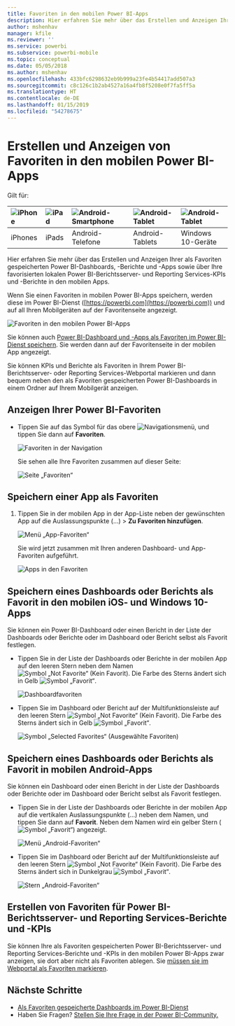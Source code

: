 ```yaml
---
title: Favoriten in den mobilen Power BI-Apps
description: Hier erfahren Sie mehr über das Erstellen und Anzeigen Ihrer als Favoriten gespeicherten Power BI-Dashboards, -Berichte und -Apps sowie über Power BI-Berichtsserver- und Reporting Services-Berichte und -KPIs in den mobilen Apps.
author: mshenhav
manager: kfile
ms.reviewer: ''
ms.service: powerbi
ms.subservice: powerbi-mobile
ms.topic: conceptual
ms.date: 05/05/2018
ms.author: mshenhav
ms.openlocfilehash: 433bfc6298632eb9b999a23fe4b54417add507a3
ms.sourcegitcommit: c8c126c1b2ab4527a16a4fb8f5208e0f7fa5ff5a
ms.translationtype: HT
ms.contentlocale: de-DE
ms.lasthandoff: 01/15/2019
ms.locfileid: "54278675"
---
```

# <a name="make-and-view-favorites-in-the-power-bi-mobile-apps"></a>Erstellen und Anzeigen von Favoriten in den mobilen Power BI-Apps
Gilt für:

| ![iPhone](./media/mobile-apps-favorites/iphone-logo-50-px.png) | ![iPad](./media/mobile-apps-favorites/ipad-logo-50-px.png) | ![Android-Smartphone](./media/mobile-apps-favorites/android-phone-logo-50-px.png) | ![Android-Tablet](./media/mobile-apps-favorites/android-tablet-logo-50-px.png) | ![Android-Tablet](./media/mobile-apps-favorites/win-10-logo-50-px.png) |
|:--- |:--- |:--- |:--- |:--- |
| iPhones |iPads |Android-Telefone |Android-Tablets |Windows 10-Geräte |

Hier erfahren Sie mehr über das Erstellen und Anzeigen Ihrer als Favoriten gespeicherten Power BI-Dashboards, -Berichte und -Apps sowie über Ihre favorisierten lokalen Power BI-Berichtsserver- und Reporting Services-KPIs und -Berichte in den mobilen Apps.

Wenn Sie einen Favoriten in mobilen Power BI-Apps speichern, werden diese im Power BI-Dienst ([https://powerbi.com](https://powerbi.com)) und auf all Ihren Mobilgeräten auf der Favoritenseite angezeigt. 

![Favoriten in den mobilen Power BI-Apps](./media/mobile-apps-favorites/power-bi-android-favorites-reports.png)


Sie können auch [Power BI-Dashboard und -Apps als Favoriten im Power BI-Dienst speichern](../end-user-favorite.md). Sie werden dann auf der Favoritenseite in der mobilen App angezeigt.

Sie können KPIs und Berichte als Favoriten in Ihrem Power BI-Berichtsserver- oder Reporting Services-Webportal markieren und dann bequem neben den als Favoriten gespeicherten Power BI-Dashboards in einem Ordner auf Ihrem Mobilgerät anzeigen.

## <a name="view-your-power-bi-favorites"></a>Anzeigen Ihrer Power BI-Favoriten
* Tippen Sie auf das Symbol für das obere ![Navigationsmenü](./media/mobile-apps-favorites/power-bi-iphone-global-nav-button.png), und tippen Sie dann auf **Favoriten**.
  
  ![Favoriten in der Navigation](./media/mobile-apps-favorites/power-bi-ipad-faves-pbi-report-server.png)
  
  Sie sehen alle Ihre Favoriten zusammen auf dieser Seite:
  
  ![Seite „Favoriten“](./media/mobile-apps-favorites/power-bi-ipad-favorites.png)

## <a name="make-an-app-a-favorite"></a>Speichern einer App als Favoriten
1. Tippen Sie in der mobilen App in der App-Liste neben der gewünschten App auf die Auslassungspunkte (...) > **Zu Favoriten hinzufügen**.
   
    ![Menü „App-Favoriten“](./media/mobile-apps-favorites/power-bi-android-favorite-app-ellipsis.png)
   
    Sie wird jetzt zusammen mit Ihren anderen Dashboard- und App-Favoriten aufgeführt.
   
    ![Apps in den Favoriten](./media/mobile-apps-favorites/power-bi-android-favorite-apps.png)

## <a name="make-a-dashboard-or-report-a-favorite-in-the-ios-and-windows-10-mobile-apps"></a>Speichern eines Dashboards oder Berichts als Favorit in den mobilen iOS- und Windows 10-Apps
Sie können ein Power BI-Dashboard oder einen Bericht in der Liste der Dashboards oder Berichte oder im Dashboard oder Bericht selbst als Favorit festlegen.

* Tippen Sie in der Liste der Dashboards oder Berichte in der mobilen App auf den leeren Stern neben dem Namen ![Symbol „Not Favorite“ (Kein Favorit)](./././media/mobile-apps-favorites/power-bi-mobile-not-favorite-icon.png). Die Farbe des Sterns ändert sich in Gelb ![Symbol „Favorit“](./././media/mobile-apps-favorites/power-bi-mobile-yes-favorite-icon.png).
  
    ![Dashboardfavoriten](./media/mobile-apps-favorites/power-bi-mobile-make-dashboard-favorite.png)
* Tippen Sie im Dashboard oder Bericht auf der Multifunktionsleiste auf den leeren Stern ![Symbol „Not Favorite“ (Kein Favorit)](./././media/mobile-apps-favorites/power-bi-mobile-not-favorite-icon.png). Die Farbe des Sterns ändert sich in Gelb ![Symbol „Favorit“](./././media/mobile-apps-favorites/power-bi-mobile-yes-favorite-icon.png).
  
    ![Symbol „Selected Favorites“ (Ausgewählte Favoriten)](./media/mobile-apps-favorites/power-bi-mobile-favorite-selected.png)

## <a name="make-a-dashboard-or-report-a-favorite-in-the-android-mobile-apps"></a>Speichern eines Dashboards oder Berichts als Favorit in mobilen Android-Apps
Sie können ein Dashboard oder einen Bericht in der Liste der Dashboards oder Berichte oder im Dashboard oder Bericht selbst als Favorit festlegen.

* Tippen Sie in der Liste der Dashboards oder Berichte in der mobilen App auf die vertikalen Auslassungspunkte (...) neben dem Namen, und tippen Sie dann auf **Favorit**. Neben dem Namen wird ein gelber Stern (![Symbol „Favorit“](./././media/mobile-apps-favorites/power-bi-mobile-yes-favorite-icon.png)) angezeigt.
  
    ![Menü „Android-Favoriten“](./media/mobile-apps-favorites/power-bi-android-make-favorite.png)
* Tippen Sie im Dashboard oder Bericht auf der Multifunktionsleiste auf den leeren Stern ![Symbol „Not Favorite“ (Kein Favorit)](./././media/mobile-apps-favorites/power-bi-mobile-not-favorite-icon.png). Die Farbe des Sterns ändert sich in Dunkelgrau ![Symbol „Favorit“](./media/mobile-apps-favorites/power-bi-android-favorite-icon.png).
  
    ![Stern „Android-Favoriten“](./media/mobile-apps-favorites/power-bi-android-favorite-in-dashboard.png)

## <a name="make-favorite-power-bi-report-server-and-reporting-services-reports-and-kpis"></a>Erstellen von Favoriten für Power BI-Berichtsserver- und Reporting Services-Berichte und -KPIs
Sie können Ihre als Favoriten gespeicherten Power BI-Berichtsserver- und Reporting Services-Berichte und -KPIs in den mobilen Power BI-Apps zwar anzeigen, sie dort aber nicht als Favoriten ablegen. Sie [müssen sie im Webportal als Favoriten markieren](../../report-server/tutorial-explore-report-server-web-portal.md#tag-your-favorites). 

## <a name="next-steps"></a>Nächste Schritte
* [Als Favoriten gespeicherte Dashboards im Power BI-Dienst](../end-user-favorite.md) 
* Haben Sie Fragen? [Stellen Sie Ihre Frage in der Power BI-Community.](http://community.powerbi.com/)

